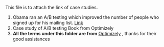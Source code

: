 This file is to attach the link of case studies.
1. Obama ran an A/B testing which improved the number of people who signed up for his mailing list. [Link](https://blog.optimizely.com/2010/11/29/how-obama-raised-60-million-by-running-a-simple-experiment/)
2. Case study of A/B testing Book from Optimizely 
3. __All the terms under this folder are from__ [Optimizely](https://www.optimizely.com/optimization-glossary/aa-testing/) , thanks for their good assistances
